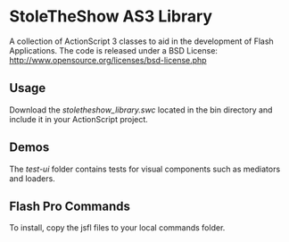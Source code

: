 StoleTheShow AS3 Library
========================

A collection of ActionScript 3 classes to aid in the development of Flash Applications. The code is released under a BSD License: http://www.opensource.org/licenses/bsd-license.php

Usage
-----
Download the *stoletheshow_library.swc* located in the bin directory and include it in your ActionScript project.

Demos
-----
The *test-ui* folder contains tests for visual components such as mediators and loaders.

Flash Pro Commands
------------------
To install, copy the jsfl files to your local commands folder.
